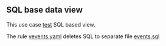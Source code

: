 ## SQL base data view

This use case [test](test.yaml) SQL based view.

The rule [vevents.yaml](rule/vevents.yaml) deletes SQL to separate file [events.sql](rule/sql/events.sql) 
